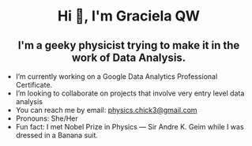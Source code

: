 <h1 align="center">Hi 👋, I'm Graciela QW</h1>


<h2 align="center">I'm a geeky physicist trying to make it in the work of Data Analysis.</h2>



- I’m currently working on a Google Data Analytics Professional Certificate.
- I’m looking to collaborate on projects that involve very entry level data analysis
- You can reach me by email: physics.chick3@gmail.com
- Pronouns: She/Her
- Fun fact: I met Nobel Prize in Physics — Sir Andre K. Geim while I was dressed in a Banana suit. 
